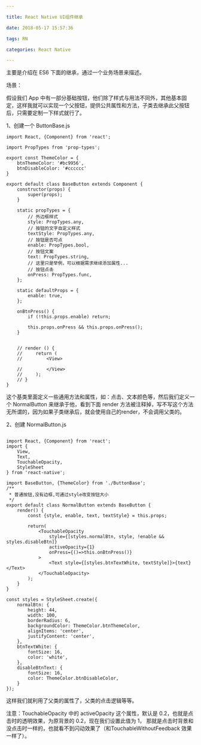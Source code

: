 ```yaml
---

title: React Native UI组件继承

date: 2018-05-17 15:57:36

tags: RN

categories: React Native

---
```


主要是介绍在 ES6 下面的继承，通过一个业务场景来描述。

场景：

假设我们 App 中有一部分基础按钮，他们除了样式与用法不同外，其他基本固定，这样我就可以实现一个父按钮，提供公共属性和方法，子类去继承此父按钮后，只需要定制一下样式就行了。

1、创建一个 ButtonBase.js 

```
import React, {Component} from 'react';

import PropTypes from 'prop-types';

export const ThemeColor = {
    btnThemeColor: '#bc9956',
    btnDisableColor: '#cccccc'
}

export default class BaseButton extends Component {
    constructor(props) {
        super(props);
    }

    static propTypes = {
        // 外边框样式
        style: PropTypes.any,
        // 按钮的文字自定义样式
        textStyle: PropTypes.any,
        // 按钮是否可点
        enable: PropTypes.bool,
        // 按钮文案
        text: PropTypes.string,
        // 这里只是举例，可以根据需求继续添加属性...
        // 按钮点击
        onPress: PropTypes.func,
    };

    static defaultProps = {
        enable: true,
    };

    onBtnPress() {
        if (!this.props.enable) return;

        this.props.onPress && this.props.onPress();
    }
    
    
    // render () {
    //     return (
    //         <View>
              
    //         </View>
    //     );
    // }
}
```

这个基类里面定义一些通用方法和属性，如：点击、文本颜色等，然后我们定义一个 NormalButton 来继承于他，看到下面 render 方法被注释掉，写不写这个方法无所谓的，因为如果子类继承后，就会使用自己的render，不会调用父类的。

2、创建 NormalButton.js

```

import React, {Component} from 'react';
import {
    View, 
    Text, 
    TouchableOpacity,
    StyleSheet
} from 'react-native';

import BaseButton, {ThemeColor} from './ButtonBase';
/**
 * 普通按钮,没有边框,可通过style改变按钮大小
 */
export default class NormalButton extends BaseButton {
    render() {
        const {style, enable, text, textStyle} = this.props;

        return(
            <TouchableOpacity
                style={[styles.normalBtn, style, !enable && styles.disableBtn]}
                activeOpacity={1}
                onPress={()=>this.onBtnPress()}
            >
                <Text style={[styles.btnTextWhite, textStyle]}>{text}</Text>
            </TouchableOpacity>
        );
    }
}

const styles = StyleSheet.create({
    normalBtn: {
        height: 44,
        width: 100,
        borderRadius: 6,
        backgroundColor: ThemeColor.btnThemeColor,
        alignItems: 'center',
        justifyContent: 'center',
    },
    btnTextWhite: {
        fontSize: 16,
        color: 'white',
    },
    disableBtnText: {
        fontSize: 16,
        color: ThemeColor.btnDisableColor,
    }
});

```

这样我们就利用了父类的属性了，父类的点击逻辑等等。

注意：TouchableOpacity 中的 activeOpacity 这个属性，默认是 0.2，也就是点击时的透明效果，为原背景的 0.2，现在我们设置此值为 1， 那就是点击时背景和没点击时一样的，也就看不到闪动效果了（和TouchableWithoutFeedback 效果一样了）。

